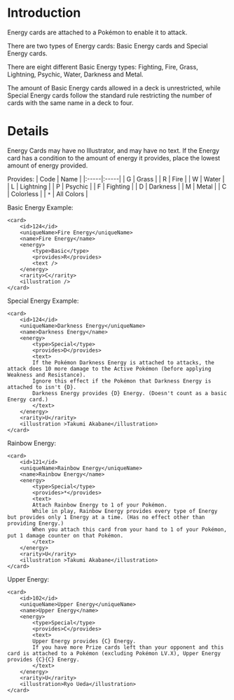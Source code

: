 # Introduction #

Energy cards are attached to a Pokémon to enable it to attack.

There are two types of Energy cards: Basic Energy cards and Special Energy cards.

There are eight different Basic Energy types: Fighting, Fire, Grass, Lightning, Psychic, Water, Darkness and Metal.

The amount of Basic Energy cards allowed in a deck is unrestricted, while Special Energy cards follow the standard rule restricting the number of cards with the same name in a deck to four.

# Details #

Energy Cards may have no Illustrator, and may have no text. If the Energy card has a condition to the amount of energy it provides, place the lowest amount of energy provided.

Provides:
| Code | Name |
|:-----|:-----|
| G    | Grass |
| R    | Fire |
| W    | Water |
| L    | Lightning  |
| P    | Psychic  |
| F    | Fighting |
| D    | Darkness  |
| M    | Metal |
| C    | Colorless |
| `*`  | All Colors |

Basic Energy Example:
```
<card>
	<id>124</id>
	<uniqueName>Fire Energy</uniqueName>
	<name>Fire Energy</name>		
	<energy>
		<type>Basic</type>
		<provides>R</provides>
		<text />
	</energy>
	<rarity>C</rarity>
	<illustration />
</card>
```

Special Energy Example:
```
<card>
	<id>124</id>
	<uniqueName>Darkness Energy</uniqueName>
	<name>Darkness Energy</name>		
	<energy>
		<type>Special</type>
		<provides>D</provides>
		<text>
		If the Pokémon Darkness Energy is attached to attacks, the attack does 10 more damage to the Active Pokémon (before applying Weakness and Resistance). 
		Ignore this effect if the Pokémon that Darkness Energy is attached to isn't {D}. 
		Darkness Energy provides {D} Energy. (Doesn't count as a basic Energy card.)
		</text>
	</energy>
	<rarity>U</rarity>
	<illustration >Takumi Akabane</illustration>
</card>
```

Rainbow Energy:
```
<card>
	<id>121</id>
	<uniqueName>Rainbow Energy</uniqueName>
	<name>Rainbow Energy</name>		
	<energy>
		<type>Special</type>
		<provides>*</provides>
		<text>
		Attach Rainbow Energy to 1 of your Pokémon. 
		While in play, Rainbow Energy provides every type of Energy but provides only 1 Energy at a time. (Has no effect other than providing Energy.) 
		When you attach this card from your hand to 1 of your Pokémon, put 1 damage counter on that Pokémon.
		</text>
	</energy>
	<rarity>U</rarity>
	<illustration >Takumi Akabane</illustration>
</card>
```

Upper Energy:
```
<card>
	<id>102</id>
	<uniqueName>Upper Energy</uniqueName>
	<name>Upper Energy</name>		
	<energy>
		<type>Special</type>
		<provides>C</provides>
		<text>
		Upper Energy provides {C} Energy. 
		If you have more Prize cards left than your opponent and this card is attached to a Pokémon (excluding Pokémon LV.X), Upper Energy provides {C}{C} Energy.
		</text>
	</energy>
	<rarity>U</rarity>
	<illustration>Ryo Ueda</illustration>
</card>
```